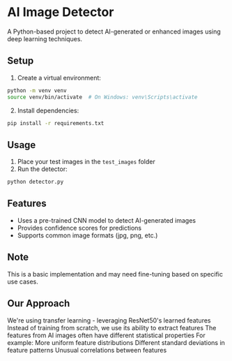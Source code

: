 # AI Image Detector

A Python-based project to detect AI-generated or enhanced images using deep learning techniques.

## Setup

1. Create a virtual environment:
```bash
python -m venv venv
source venv/bin/activate  # On Windows: venv\Scripts\activate
```

2. Install dependencies:
```bash
pip install -r requirements.txt
```

## Usage

1. Place your test images in the `test_images` folder
2. Run the detector:
```bash
python detector.py
```

## Features

- Uses a pre-trained CNN model to detect AI-generated images
- Provides confidence scores for predictions
- Supports common image formats (jpg, png, etc.)

## Note
This is a basic implementation and may need fine-tuning based on specific use cases.

## Our Approach
We're using transfer learning - leveraging ResNet50's learned features
Instead of training from scratch, we use its ability to extract features
The features from AI images often have different statistical properties
For example:
More uniform feature distributions
Different standard deviations in feature patterns
Unusual correlations between features